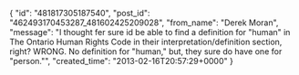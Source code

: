  {
   "id": "481817305187540",
   "post_id": "462493170453287_481602425209028",
   "from_name": "Derek Moran",
   "message": "I thought fer sure id be able to find a definition for \"human\" in The Ontario Human Rights Code in their interpretation/definition section, right? WRONG. No definition for \"human,\" but, they sure do have one for \"person.\"",
   "created_time": "2013-02-16T20:57:29+0000"
 }
